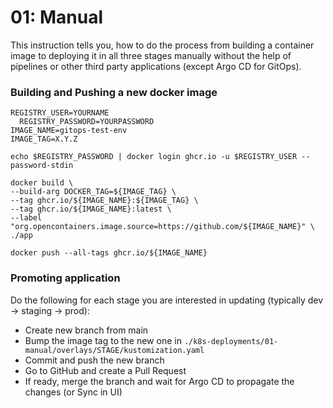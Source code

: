 # 01: Manual

This instruction tells you, how to do the process from building a container image to deploying it in all three
stages manually without the help of pipelines or other third party applications (except Argo CD for GitOps).


### Building and Pushing a new docker image
```shell
REGISTRY_USER=YOURNAME
  REGISTRY_PASSWORD=YOURPASSWORD
IMAGE_NAME=gitops-test-env
IMAGE_TAG=X.Y.Z

echo $REGISTRY_PASSWORD | docker login ghcr.io -u $REGISTRY_USER --password-stdin

docker build \
--build-arg DOCKER_TAG=${IMAGE_TAG} \
--tag ghcr.io/${IMAGE_NAME}:${IMAGE_TAG} \
--tag ghcr.io/${IMAGE_NAME}:latest \
--label "org.opencontainers.image.source=https://github.com/${IMAGE_NAME}" \
./app

docker push --all-tags ghcr.io/${IMAGE_NAME}

```


### Promoting application
Do the following for each stage you are interested in updating (typically dev -> staging -> prod):
* Create new branch from main
* Bump the image tag to the new one in `./k8s-deployments/01-manual/overlays/STAGE/kustomization.yaml`
* Commit and push the new branch
* Go to GitHub and create a Pull Request
* If ready, merge the branch and wait for Argo CD to propagate the changes (or Sync in UI)